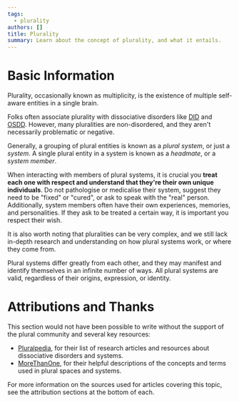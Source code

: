 ```yaml
---
tags:
  - plurality
authors: []
title: Plurality
summary: Learn about the concept of plurality, and what it entails.
---
```


# Basic Information

Plurality, occasionally known as multiplicity, is the existence of multiple self-aware entities in a single brain.

Folks often associate plurality with dissociative disorders like
[DID](https://en.wikipedia.org/wiki/Dissociative_identity_disorder) and
[OSDD](https://en.wikipedia.org/wiki/Other_specified_dissociative_disorder).
However, many pluralities are non-disordered, and they aren't necessarily problematic or negative.

<!--more-->

Generally, a grouping of plural entities is known as a _plural system_, or just a _system_.
A single plural entity in a system is known as a _headmate_, or a _system member_.

When interacting with members of plural systems, it is crucial you **treat each one with respect and understand that
they're their own unique individuals**.
Do not pathologise or medicalise their system, suggest they need to be "fixed" or "cured", or ask to speak with the
"real" person.
Additionally, system members often have their own experiences, memories, and personalities.
If they ask to be treated a certain way, it is important you respect their wish.

It is also worth noting that pluralities can be very complex, and we still lack in-depth research and understanding on
how plural systems work, or where they come from.

Plural systems differ greatly from each other, and they may manifest and identify themselves in an infinite number of
ways.
All plural systems are valid, regardless of their origins, expression, or identity.

# Attributions and Thanks

This section would not have been possible to write without the support of the plural community and several key
resources:

- [Pluralpedia](https://pluralpedia.org/w/Main_Page), for their list of research articles and resources about
  dissociative disorders and systems.
- [MoreThanOne](https://morethanone.info), for their helpful descriptions of the concepts and terms used in plural
  spaces and systems.

For more information on the sources used for articles covering this topic, see the attribution sections at the bottom of
each.
